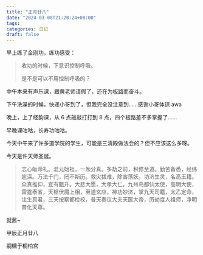 ```yaml
---
title: "正月廿八"
date: "2024-03-08T21:20:24+08:00"
tags: 
categories: 日记
draft: false
---
```

早上练了金刚功，练功感受：

> 收功的时候，下意识控制呼吸。
> 
> 是不是可以不用控制呼吸的？

中午本来有声乐课，跟黄老师请假了，还在为板路而奋斗。

下午洗澡的时候，快递小哥到了，但我完全没注意到……感谢小哥体谅 awa

晚上，上了经韵课，从 6 点敲敲打打到 8 点，四个板路差不多掌握了……

早晚课咕咕，长寿功咕咕。

今天中午来了许多道学院的学生，可能是三清殿做法会的？但不应该这么多呀。

今天是许天师圣诞。

> 志心皈命礼。混元始祖，一炁分真。多劫之前，积修至道。勤苦备悉，经纬逾深。万法千门，罔不斯历。救灾拔难，除害荡妖。功济生灵，名高玉籍。众真推仰，宜有甄升。大悲大愿，大孝大仁。九州岛都仙太使，高明大使，雷霆泰省，天枢伏魔上相，至道玄应，神功妙济，掌九天司籍，太乙定命，注生真君，三天按察都检校，普天奏议大夫天医大帝，历劫度人祖师，净明普化天尊。

就酱~

甲辰正月廿八

嗣檙于桐柏宫